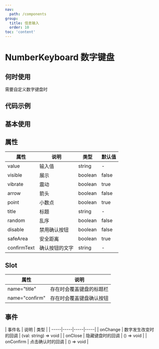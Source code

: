 ```yaml
---
nav:
  path: /components
group:
  title: 信息输入
  order: 10
toc: 'content'
---
```


# NumberKeyboard 数字键盘

## 何时使用
需要自定义数字键盘时

## 代码示例

## 基本使用
<code src='pages/NumberKeyboard/index'></code>

## 属性
| 属性 | 说明 | 类型 | 默认值 |
| ------------|---------|----|-----|
| value       | 输入值       | string  | -     |
| visible     | 展示         | boolean | false |
| vibrate     | 震动         | boolean | true  |
| arrow       | 箭头         | boolean | false |
| point       | 小数点       | boolean | true  |
| title       | 标题         | string  | -     |
| random      | 乱序         | boolean | false |
| disable     | 禁用确认按钮  | boolean | false|
| safeArea    | 安全距离      | boolean | true |
| confirmText | 确认按钮的文字 | string  | -   |

## Slot
| 属性 | 说明 |
| ------------|---------|
| name="title" | 存在时会覆盖键盘的标题栏 |
| name="confirm"| 存在时会覆盖键盘确认按钮 |


## 事件
| 事件名 | 说明 | 类型 |
| -----|-----|-----|-----|
| onChange | 数字发生改变时的回调 | (val: string) => void |
| onClose | 隐藏键盘时的回调 | () => void |
| onConfirm | 点击确认时的回调 | () => void |

